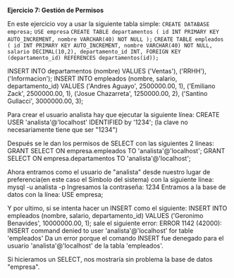 **Ejercicio 7: Gestión de Permisos**

En este ejercicio voy a usar la siguiente tabla simple:
`CREATE DATABASE empresa;`
`USE empresa`
`CREATE TABLE departamentos ( id INT PRIMARY KEY AUTO_INCREMENT, nombre VARCHAR(40) NOT NULL );`
`CREATE TABLE empleados ( id INT PRIMARY KEY AUTO_INCREMENT, nombre VARCHAR(40) NOT NULL, salario DECIMAL(10,2), departamento_id INT, FOREIGN KEY (departamento_id) REFERENCES departamentos(id));`

INSERT INTO departamentos (nombre) VALUES ('Ventas'), ('RRHH'), ('Informacion');
INSERT INTO empleados (nombre, salario, departamento_id) VALUES ('Andres Aguayo', 2500000.00, 1), ('Emiliano Zack', 2500000.00, 1), ('Josue Chazarreta', 1250000.00, 2), ('Santino Gullacci', 3000000.00, 3);


Para crear el usuario analista hay que ejecutar la siguiente línea:
CREATE USER 'analista'@'localhost' IDENTIFIED by '1234';
(la clave no necesariamente tiene que ser "1234")

Después se le dan los permisos de SELECT con las siguientes 2 líneas:
GRANT SELECT ON empresa.empleados TO 'analista'@'localhost';
GRANT SELECT ON empresa.departamentos TO 'analista'@'localhost';

Ahora entramos como el usuario de "analista" desde nuestro lugar de preferencia(en este caso el Símbolo del sistema) con la siguiente línea:
mysql -u analista -p
Ingresamos la contraseña: 1234
Entramos a la base de datos con la línea:
USE empresa;

Y por ultimo, si se intenta hacer un INSERT como el siguiente:
INSERT INTO empleados (nombre, salario, departamento_id) VALUES ('Geronimo Benavides', 10000000.00, 1);
sale el siguiente error:
ERROR 1142 (42000): INSERT command denied to user 'analista'@'localhost' for table 'empleados'
Da un error porque el comando INSERT fue denegado para el usuario 'analista'@'localhost' de la tabla 'empleados'.

Si hicieramos un SELECT, nos mostraría sin problema la base de datos "empresa".
